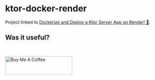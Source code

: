 # ktor-docker-render

Project linked to [Dockerize and Deploy a Ktor Server App on Render! 🚀](https://medium.com/@teoCoding/05f62f3778e7).


## Was it useful?

<br/>

<a href="https://www.buymeacoffee.com/teocoding" target="_blank"><img src="https://cdn.buymeacoffee.com/buttons/v2/default-yellow.png" alt="Buy Me A Coffee" style="height: 60px !important;width: 217px !important;" ></a>